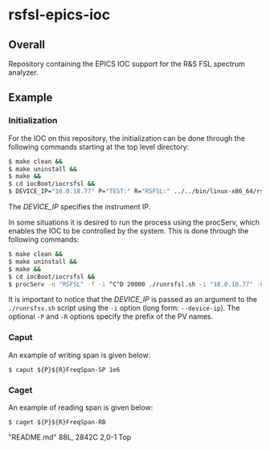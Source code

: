 # rsfsl-epics-ioc
## Overall

Repository containing the EPICS IOC support for the R&S FSL spectrum
analyzer.

## Example

### Initialization

For the IOC on this repository, the initialization can be done through
the following commands starting at the top level directory:


```sh
$ make clean &&
$ make uninstall &&
$ make &&
$ cd iocBoot/iocrsfsl &&
$ DEVICE_IP="10.0.18.77" P="TEST:" R="RSFSL:" ../../bin/linux-x86_64/rsfsl ./strsfsl.cmd
```

The *DEVICE_IP* specifies the instrument IP.

In some situations it is desired to run the process using the procServ,
which enables the IOC to be controlled by the system. This is done
through the following commands:

```sh
$ make clean &&
$ make uninstall &&
$ make &&
$ cd iocBoot/iocrsfsl &&
$ procServ -n "RSFSL" -f -i ^C^D 20000 ./runrsfsl.sh -i "10.0.18.77" -P "TEST:" -R "RSFSL:"
```

It is important to notice that the *DEVICE_IP* is passed as an argument to the
`./runrsfsv.sh` script using the `-i` option (long form: `--device-ip`). The optional
`-P` and `-R` options specify the prefix of the PV names.


### Caput

An example of writing span is given below:

```
$ caput ${P}${R}FreqSpan-SP 1e6
```

### Caget

An example of reading span is given below:

```
$ caget ${P}${R}FreqSpan-RB
```
"README.md" 88L, 2842C                                                                                                                                           2,0-1         Top

